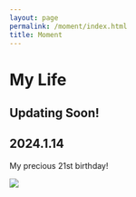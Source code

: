 ```yaml
---
layout: page
permalink: /moment/index.html
title: Moment
---
```


# My Life

## Updating Soon!

## 2024.1.14

My precious 21st birthday!

<div>
<img src="https://lutaoyan.github.io/images/moment/21birth.JPG">
</div>


<br>
